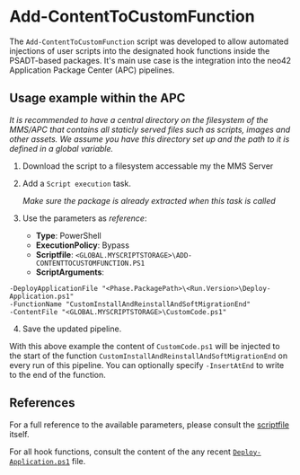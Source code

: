 # Add-ContentToCustomFunction
The `Add-ContentToCustomFunction` script was developed to allow automated injections of user scripts into the designated hook functions inside the PSADT-based packages.
It's main use case is the integration into the neo42 Application Package Center (APC) pipelines.



## Usage example within the APC
*It is recommended to have a central directory on the filesystem of the MMS/APC that contains all staticly served files such as scripts, images and other assets. We assume you have this directory set up and the path to it is defined in a global variable.*
1. Download the script to a filesystem accessable my the MMS Server
2. Add a `Script execution` task.
   
   *Make sure the package is already extracted when this task is called*
3. Use the parameters as *reference*:
   - **Type**: PowerShell
   - **ExecutionPolicy**: Bypass
   - **Scriptfile**: `<GLOBAL.MYSCRIPTSTORAGE>\ADD-CONTENTTOCUSTOMFUNCTION.PS1`
   - **ScriptArguments**: 
```
-DeployApplicationFile "<Phase.PackagePath>\<Run.Version>\Deploy-Application.ps1" 
-FunctionName "CustomInstallAndReinstallAndSoftMigrationEnd"
-ContentFile "<GLOBAL.MYSCRIPTSTORAGE>\CustomCode.ps1"
```
4. Save the updated pipeline.
  
With this above example the content of `CustomCode.ps1` will be injected to the start of the function `CustomInstallAndReinstallAndSoftMigrationEnd` on every run of this pipeline. You can optionally specify `-InsertAtEnd` to write to the end of the function. 


## References
For a full reference to the available parameters, please consult the [scriptfile](https://github.com/neo42-GmbH/ManagementService-PowerShell/blob/master/Pipelines/Add-ContentToCustomFunction.ps1) itself.

For all hook functions, consult the content of the any recent [`Deploy-Application.ps1`](https://github.com/neo42-GmbH/PSAppDeployToolKitExtensions/blob/production/Deploy-Application.ps1) file. 
